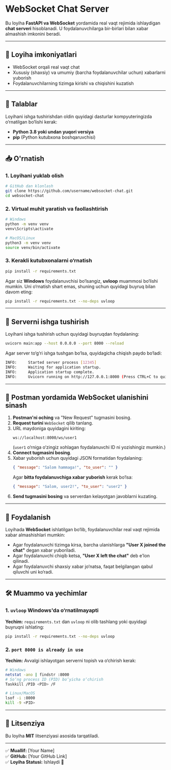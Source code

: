 # WebSocket Chat Server

Bu loyiha **FastAPI va WebSocket** yordamida real vaqt rejimida ishlaydigan **chat serveri** hisoblanadi. U foydalanuvchilarga bir-birlari bilan xabar almashish imkonini beradi.

---

## 🚀 Loyiha imkoniyatlari
- WebSocket orqali real vaqt chat
- Xususiy (shaxsiy) va umumiy (barcha foydalanuvchilar uchun) xabarlarni yuborish
- Foydalanuvchilarning tizimga kirishi va chiqishini kuzatish

---

## 📌 Talablar
Loyihani ishga tushirishdan oldin quyidagi dasturlar kompyuteringizda o‘rnatilgan bo‘lishi kerak:
- **Python 3.8 yoki undan yuqori versiya**
- **pip** (Python kutubxona boshqaruvchisi)

---

## 📥 O'rnatish

### 1. Loyihani yuklab olish
```sh
# GitHub dan klonlash
git clone https://github.com/username/websocket-chat.git
cd websocket-chat
```

### 2. Virtual muhit yaratish va faollashtirish
```sh
# Windows
python -m venv venv
venv\Scripts\activate

# MacOS/Linux
python3 -m venv venv
source venv/bin/activate
```

### 3. Kerakli kutubxonalarni o‘rnatish
```sh
pip install -r requirements.txt
```

Agar siz **Windows** foydalanuvchisi bo‘lsangiz, **uvloop** muammosi bo‘lishi mumkin. Uni o‘rnatish shart emas, shuning uchun quyidagi buyruq bilan davom eting:
```sh
pip install -r requirements.txt --no-deps uvloop
```

---

## 🚀 Serverni ishga tushirish
Loyihani ishga tushirish uchun quyidagi buyruqdan foydalaning:
```sh
uvicorn main:app --host 0.0.0.0 --port 8000 --reload
```

Agar server to‘g‘ri ishga tushgan bo‘lsa, quyidagicha chiqish paydo bo‘ladi:
```sh
INFO:     Started server process [12345]
INFO:     Waiting for application startup.
INFO:     Application startup complete.
INFO:     Uvicorn running on http://127.0.0.1:8000 (Press CTRL+C to quit)
```

---

## 🔌 Postman yordamida WebSocket ulanishini sinash
1. **Postman'ni oching** va "New Request" tugmasini bosing.
2. **Request turini** `WebSocket` qilib tanlang.
3. URL maydoniga quyidagini kiriting:
   ```
   ws://localhost:8000/ws/user1
   ```
   (`user1` o‘rniga o‘zingiz xohlagan foydalanuvchi ID ni yozishingiz mumkin.)
4. **Connect tugmasini bosing**.
5. Xabar yuborish uchun quyidagi JSON formatidan foydalaning:
   ```json
   { "message": "Salom hammaga!", "to_user": "" }
   ```
   Agar **bitta foydalanuvchiga xabar yuborish** kerak bo‘lsa:
   ```json
   { "message": "Salom, user2!", "to_user": "user2" }
   ```
6. **Send tugmasini bosing** va serverdan kelayotgan javoblarni kuzating.

---

## 📜 Foydalanish
Loyihada **WebSocket** ishlatilgan bo‘lib, foydalanuvchilar real vaqt rejimida xabar almashishlari mumkin:
- Agar foydalanuvchi tizimga kirsа, barcha ulanishlarga **"User X joined the chat"** degan xabar yuboriladi.
- Agar foydalanuvchi chiqib ketsa, **"User X left the chat"** deb e'lon qilinadi.
- Agar foydalanuvchi shaxsiy xabar jo‘natsa, faqat belgilangan qabul qiluvchi uni ko‘radi.

---

## 🛠 Muammo va yechimlar
### 1. `uvloop` Windows'da o‘rnatilmayapti
**Yechim:** `requirements.txt` dan `uvloop` ni olib tashlang yoki quyidagi buyruqni ishlating:
```sh
pip install -r requirements.txt --no-deps uvloop
```

### 2. `port 8000 is already in use`
**Yechim:** Avvalgi ishlayotgan serverni topish va o‘chirish kerak:
```sh
# Windows
netstat -ano | findstr :8000
# So‘ng process ID (PID) bo‘yicha o‘chirish
Taskkill /PID <PID> /F

# Linux/MacOS
lsof -i :8000
kill -9 <PID>
```

---

## 📝 Litsenziya
Bu loyiha **MIT** litsenziyasi asosida tarqatiladi.

---

✅ **Muallif:** [Your Name]  
✅ **GitHub:** [Your GitHub Link]  
✅ **Loyiha Statusi:** Ishlaydi 🚀

